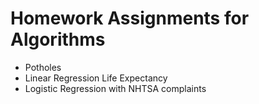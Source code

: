 # Homework Assignments for Algorithms

* Potholes
* Linear Regression Life Expectancy
* Logistic Regression with NHTSA complaints

